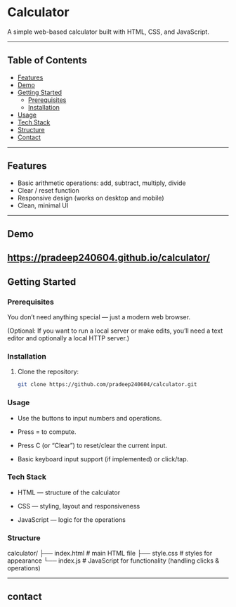# Calculator

A simple web-based calculator built with HTML, CSS, and JavaScript.

---

## Table of Contents

- [Features](#features)  
- [Demo](#demo)  
- [Getting Started](#getting-started)  
  - [Prerequisites](#prerequisites)  
  - [Installation](#installation)  
- [Usage](#usage)  
- [Tech Stack](#tech-stack)  
- [Structure](#structure)  
- [Contact](#contact)  

---

## Features

- Basic arithmetic operations: add, subtract, multiply, divide  
- Clear / reset function  
- Responsive design (works on desktop and mobile)  
- Clean, minimal UI  

---

## Demo

https://pradeep240604.github.io/calculator/
---

## Getting Started

### Prerequisites

You don’t need anything special — just a modern web browser.  

(Optional: If you want to run a local server or make edits, you’ll need a text editor and optionally a local HTTP server.)

### Installation

1. Clone the repository:

   ```bash
   git clone https://github.com/pradeep240604/calculator.git

   
### Usage

- Use the buttons to input numbers and operations.

- Press = to compute.

- Press C (or “Clear”) to reset/clear the current input.

- Basic keyboard input support (if implemented) or click/tap.

### Tech Stack

- HTML — structure of the calculator

- CSS — styling, layout and responsiveness

- JavaScript — logic for the operations

### Structure
calculator/
├── index.html      # main HTML file
├── style.css       # styles for appearance
└── index.js        # JavaScript for functionality (handling clicks & operations)


-------------------------------------
## contact

